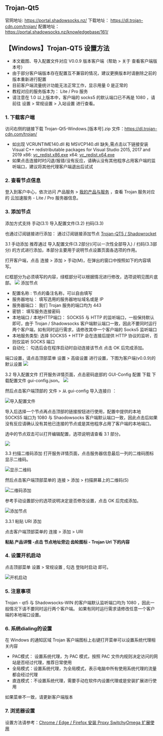 ## Trojan-Qt5
官网地址:
<https://portal.shadowsocks.nz/>
下载地址：
<https://dl.trojan-cdn.com/trojan/>
配置地址：
<https://portal.shadowsocks.nz/knowledgebase/161/>

## 【Windows】Trojan-QT5 设置方法
* 本文截图、导入配置文件对应 V0.0.9 版本客户端（帮助 > 关于 查看客户端版本号）
* 由于部分客户端版本存在配置互不兼容的情况，建议更换版本时请删除之前的版本重新进行配置
* 目前客户端流量统计功能无法正常工作，显示用量 0 是正常的
* 教程对应的服务版本为： Lite / Pro 服务
* 请注意在 1.0 以上版本中，客户端的 socks5 的默认端口已不再是 1080 ，请前往 设置 > 常规设置 > 入站设置 进行查看。
### 1. 下载客户端
访问右侧的链接下载 Trojan-Qt5-Windows.[版本号].zip 文件：<https://dl.trojan-cdn.com/trojan/>

* 如出现 VCRUNTIME140.dll 和 MSVCP140.dll 缺失,需点击以下链接安装 Visual C++ redistributable packages for Visual Studio 2015, 2017 and 2019
x86: [vc_redist.x86.exe](https://aka.ms/vs/16/release/vc_redist.x86.exe)
x64: [vc_redist.x64.exe](https://aka.ms/vs/16/release/vc_redist.x64.exe)
* 如果点击连接时时闪退/报错/没有反应，请确认没有其他程序占用客户端的监听端口，建议将其他代理客户端退出后试试
### 2. 查看节点信息
登入到客户中心，依次访问 产品服务 > [我的产品与服务](https://portal.shadowsocks.nz/clientarea.php?action=products) ，查看 Trojan 服务对应的 云加速服务 - Lite / Pro 服务器信息。

### 3. 添加节点
添加方式支持
手动(3.1)
导入配置文件(3.2) 
扫码(3.3)

也通过订阅链接进行添加： 通过订阅链接添加节点 [Trojan-QT5 / Shadowrocket](https://portal.shadowsocks.nz/knowledgebase/177/)

3.1 手动添加
推荐通过 导入配置文件(3.2部分)(可以一次性全部导入) / 扫码(3.3部分)  的方式进行添加，本部分主要用于说明节点设置页面各选项的作用。

打开客户端，点击 连接 > 添加 > 手动(M)，在弹出的窗口中按照如下的内容填写。

红框部分为必须填写的内容，绿框部分可以根据情况进行修改，选项说明见图片底部。
![](https://i.loli.net/2020/02/29/qFhAOzfT8u9cQLb.png)
添加节点

+ 配置名称 : 节点的备注名称，可以自由填写
+ 服务器地址： 填写选用的服务器地址域名或是 IP
+ 服务器端口： 我们 Trojan 服务的端口均为 443
+ 密钥： 填写服务连接密码
+ 本地端口 / 本地HTTP端口： SOCKS5 与 HTTP 的监听端口，一般保持默认即可，由于 Trojan / Shadowsocks 客户端默认端口一致，因此不要同时运行两个客户端，如有同时运行需求，请修改其中一个客户端的 Socks5 监听端口
+ 本地服务类型: 选择 SOCKS5 + HTTP 会在连接后提供 HTTP 协议的监听，否则仅监听 SOCKS 端口
+ 自动化： 勾选后会在程序启动时自动连接该节点
点击 OK 后完成添加。

端口设置，请点击顶部菜单 设置 > 高级设置 进行设置，下图为客户端(v0.0.9)的默认设置
![](https://i.loli.net/2020/04/15/eSG2cmCIhJoErVW.png)


3.2 导入配置文件
打开服务详情页面，点击密码底部的 GUI-Config 配置  下载 下载配置文件 gui-config.json。
![](https://i.loli.net/2020/02/24/NWpGqHmiUuPkCI1.png)


然后点击客户端顶部的 文件 > 从 gui-config 导入连接(I) ：

![导入配置文件](https://i.loli.net/2020/02/29/HFcdqJBKQye35iu.png)

导入后选择一个节点再点击顶部的链接按钮进行使用，配置中提供的本地 SOCKS5 端口为 1080 与 Shaodowsocks 客户端默认端口一致，因此点击后如果没有反应请确认没有其他已连接的节点或是其他程序占用了客户端的本地端口。

选中的节点双击可以打开编辑配置，选项说明请查看 3.1 部分。

![](https://i.loli.net/2020/02/29/1QXAn7rs3aR6e29.png)

 

3.3 扫描二维码添加
打开服务详情页面，点击服务器信息最后一列的二维码图标显示二维码。

![显示二维码](https://i.loli.net/2020/02/20/boxhdzwBfM7CgRU.png)

然后点击客户端顶部菜单的 连接 > 添加 > 扫描屏幕上的二维码(S)

![二维码添加](https://i.loli.net/2020/02/20/KTLePmyRSJOuExX.png)

参考手动设置部分的选项说明决定是否修改设置，点击 OK 后完成添加。

![添加节点](https://i.loli.net/2020/02/29/qFhAOzfT8u9cQLb.png)

3.3.1 粘贴 URI 添加

点击客户端顶部菜单的 连接 > 添加 >  URI 

**粘贴 产品详情 -点击 节点地址旁边 齿轮图标 - Trojan Url 下的内容**

### 4. 设置开机启动
点击顶部菜单 设置 > 常规设置 , 勾选 登陆时启动 即可。

![开机启动](https://i.loli.net/2020/02/29/P7YoDJ46rRqy9pN.png)

### 5. 注意事项
Trojan - qt5 与 Shadowsocks-WIN 的客户端默认监听端口均为 1080 ，因此一般情况下请不要同时运行两个客户端。
如果有同时运行需求请修改任意一个客户端的本地端口设置。

### 6. 系统dialing的设置
在 Windows 的通知区域 Trojan 客户端图标上右键打开菜单可以设置系统代理相关内容 

- PAC模式： 设置系统代理，为 PAC 模式，按照 PAC 文件内规则决定访问的网站是否经过代理，推荐日常使用
- 全局模式：设置系统代理，为全局模式，表示电脑中所有使用系统代理的流量都会经过代理
- 直连模式：不设置系统代理，需要手动在软件内设置代理或是安装扩展进行使用

如果菜单不一致，请更新客户端版本

### 7. 浏览器设置
设置方法请参考：[Chrome / Edge / Firefox 安装 Proxy SwitchyOmega 扩展使用](https://portal.shadowsocks.nz/index.php?rp=/knowledgebase/180)